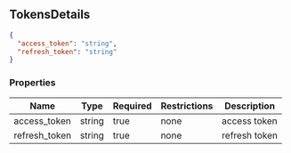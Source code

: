 <h2 id="tocS_TokensDetails">TokensDetails</h2>

<!-- backwards compatibility -->
<a id="schematokensdetails"></a>
<a id="schema_TokensDetails"></a>
<a id="tocStokensdetails"></a>
<a id="tocstokensdetails"></a>

```json
{
  "access_token": "string",
  "refresh_token": "string"
}

```

### Properties

|Name|Type|Required|Restrictions|Description|
|---|---|---|---|---|
|access_token|string|true|none|access token|
|refresh_token|string|true|none|refresh token|

